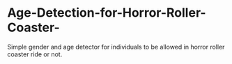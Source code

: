# Age-Detection-for-Horror-Roller-Coaster-
Simple gender and age detector for individuals to be allowed in horror roller coaster ride or not.
